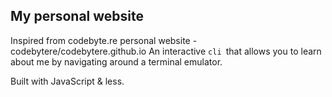 ## My personal website
Inspired from codebyte.re personal website - codebytere/codebytere.github.io
An interactive `cli `that allows you to learn about me by navigating around a terminal emulator.

Built with JavaScript & less.
